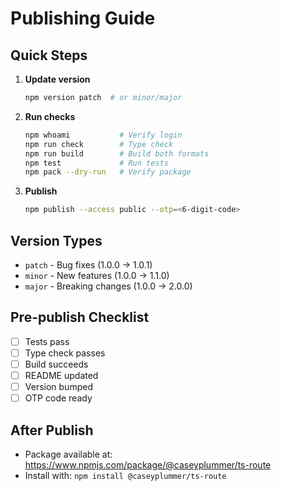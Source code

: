 # Publishing Guide

## Quick Steps

1. **Update version**

   ```bash
   npm version patch  # or minor/major
   ```

2. **Run checks**

   ```bash
   npm whoami           # Verify login
   npm run check        # Type check
   npm run build        # Build both formats
   npm test             # Run tests
   npm pack --dry-run   # Verify package
   ```

3. **Publish**
   ```bash
   npm publish --access public --otp=<6-digit-code>
   ```

## Version Types

- `patch` - Bug fixes (1.0.0 → 1.0.1)
- `minor` - New features (1.0.0 → 1.1.0)
- `major` - Breaking changes (1.0.0 → 2.0.0)

## Pre-publish Checklist

- [ ] Tests pass
- [ ] Type check passes
- [ ] Build succeeds
- [ ] README updated
- [ ] Version bumped
- [ ] OTP code ready

## After Publish

- Package available at: https://www.npmjs.com/package/@caseyplummer/ts-route
- Install with: `npm install @caseyplummer/ts-route`
